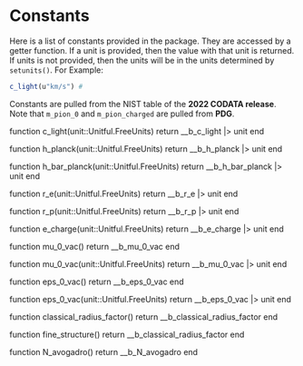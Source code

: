 
# Constants

Here is a list of constants provided in the package. They are accessed by a getter function. If a unit is provided, then the value with that unit is returned. If units is not provided, then the units will be in the units determined by `setunits()`. For Example:

```julia
c_light(u"km/s") #
```

Constants are pulled from the NIST table of the **2022 CODATA release**. Note that `m_pion_0` and `m_pion_charged` are pulled from **PDG**.

function c_light(unit::Unitful.FreeUnits)
  return __b_c_light |> unit
end

function h_planck(unit::Unitful.FreeUnits)
  return __b_h_planck |> unit
end


function h_bar_planck(unit::Unitful.FreeUnits)
  return __b_h_bar_planck |> unit
end


function r_e(unit::Unitful.FreeUnits)
  return __b_r_e |> unit
end

function r_p(unit::Unitful.FreeUnits)
  return __b_r_p |> unit
end

function e_charge(unit::Unitful.FreeUnits)
  return __b_e_charge |> unit
end


function mu_0_vac()
  return __b_mu_0_vac
end

function mu_0_vac(unit::Unitful.FreeUnits)
  return __b_mu_0_vac |> unit
end


function eps_0_vac()
  return __b_eps_0_vac
end

function eps_0_vac(unit::Unitful.FreeUnits)
  return __b_eps_0_vac |> unit
end

function classical_radius_factor()
  return __b_classical_radius_factor
end

function fine_structure()
  return __b_classical_radius_factor
end

function N_avogadro()
  return __b_N_avogadro
end
